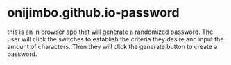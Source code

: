 # onijimbo.github.io-password
this is an in browser app that will generate a randomized password. The user will click the switches to establish the criteria they desire and input the amount of characters. Then they will click the generate button to create a password.
